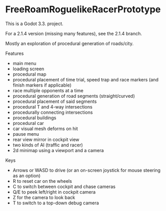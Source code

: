 # FreeRoamRoguelikeRacerPrototype

This is a Godot 3.3. project.

For a 2.1.4 version (missing many features), see the 2.1.4 branch.

Mostly an exploration of procedural generation of roads/city.

Features

* main menu
* loading screen
* procedural map
* procedural placement of time trial, speed trap and race markers (and finish markers if applicable)
* race multiple opponents at a time
* procedural generation of road segments (straight/curved)
* procedural placement of said segments
* procedural T and 4-way intersections
* procedurally connecting intersections
* procedural buildings
* procedural car
* car visual mesh deforms on hit
* pause menu
* rear view mirror in cockpit view
* two kinds of AI (traffic and racer)
* 2d minimap using a viewport and a camera


Keys

* Arrows or WASD to drive (or an on-screen joystick for mouse steering as an option)
* R to reset car on the wheels
* C to switch between cockpit and chase cameras
* Q/E to peek left/right in cockpit camera
* Z for the camera to look back
* T to switch to a top-down debug camera
